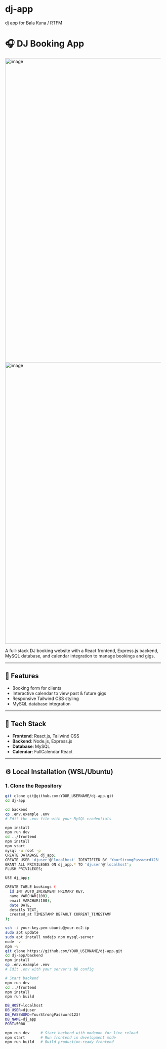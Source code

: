 # dj-app
dj app for Bala Kuna / RTFM

# 🎧 DJ Booking App

<img width="1920" height="984" alt="image" src="https://github.com/user-attachments/assets/218c0319-a75e-4be6-914c-12feb7fbcc99" />
<img width="1920" height="911" alt="image" src="https://github.com/user-attachments/assets/b9c0e27d-738b-4eba-9944-36745aaa2393" />

A full-stack DJ booking website with a React frontend, Express.js backend, MySQL database, and calendar integration to manage bookings and gigs.

---

## 🚀 Features

- Booking form for clients
- Interactive calendar to view past & future gigs
- Responsive Tailwind CSS styling
- MySQL database integration

---

## 🧩 Tech Stack

- **Frontend**: React.js, Tailwind CSS
- **Backend**: Node.js, Express.js
- **Database**: MySQL
- **Calendar**: FullCalendar React

---

## ⚙️ Local Installation (WSL/Ubuntu)

### 1. Clone the Repository

```bash
git clone git@github.com:YOUR_USERNAME/dj-app.git
cd dj-app

cd backend
cp .env.example .env
# Edit the .env file with your MySQL credentials

npm install
npm run dev
cd ../frontend
npm install
npm start
mysql -u root -p
CREATE DATABASE dj_app;
CREATE USER 'djuser'@'localhost' IDENTIFIED BY 'YourStrongPassword123!';
GRANT ALL PRIVILEGES ON dj_app.* TO 'djuser'@'localhost';
FLUSH PRIVILEGES;

USE dj_app;

CREATE TABLE bookings (
  id INT AUTO_INCREMENT PRIMARY KEY,
  name VARCHAR(100),
  email VARCHAR(100),
  date DATE,
  details TEXT,
  created_at TIMESTAMP DEFAULT CURRENT_TIMESTAMP
);

ssh -i your-key.pem ubuntu@your-ec2-ip
sudo apt update
sudo apt install nodejs npm mysql-server
node -v
npm -v
git clone https://github.com/YOUR_USERNAME/dj-app.git
cd dj-app/backend
npm install
cp .env.example .env
# Edit .env with your server's DB config

# Start backend
npm run dev
cd ../frontend
npm install
npm run build

DB_HOST=localhost
DB_USER=djuser
DB_PASSWORD=YourStrongPassword123!
DB_NAME=dj_app
PORT=5000

npm run dev     # Start backend with nodemon for live reload
npm start       # Run frontend in development mode
npm run build   # Build production-ready frontend



